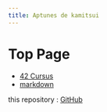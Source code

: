 ```yaml
---
title: Aptunes de kamitsui
---
```


# Top Page

- [42 Cursus](projects/42_cursus/index.md)
- [markdown](develop/markdown.md)

this repository : [GitHub](https://github.com/kamitsui/Apuntes_de_kamitsui)
